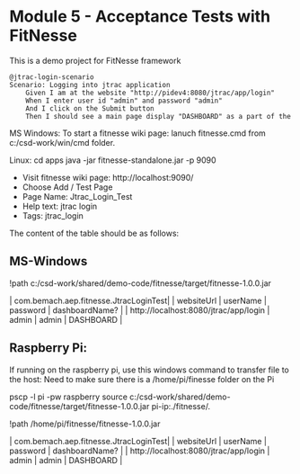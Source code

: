 # Module 5 - Acceptance Tests with FitNesse
This is a demo project for FitNesse framework


```
@jtrac-login-scenario
Scenario: Logging into jtrac application
	Given I am at the website "http://pidev4:8080/jtrac/app/login"
	When I enter user id "admin" and password "admin"
	And I click on the Submit button
	Then I should see a main page display "DASHBOARD" as a part of the 
```

MS Windows:
To start a fitnesse wiki page: lanuch fitnesse.cmd from c:/csd-work/win/cmd folder.

Linux:
cd apps
java -jar fitnesse-standalone.jar -p 9090 

- Visit fitnesse wiki page: http://localhost:9090/
- Choose Add / Test Page
- Page Name: Jtrac_Login_Test
- Help text: jtrac login
- Tags: jtrac_login

The content of the table should be as follows:

## MS-Windows

!path c:/csd-work/shared/demo-code/fitnesse/target/fitnesse-1.0.0.jar
	
| com.bemach.aep.fitnesse.JtracLoginTest|
| websiteUrl                            | userName | password | dashboardName? |
| http://localhost:8080/jtrac/app/login | admin    | admin    | DASHBOARD      |


## Raspberry Pi:
If running on the raspberry pi, use this windows command to transfer file to the host:
Need to make sure there is a /home/pi/finesse folder on the Pi

pscp -l pi -pw raspberry source c:/csd-work/shared/demo-code/fitnesse/target/fitnesse-1.0.0.jar pi-ip:./fitnesse/.

!path /home/pi/fitnesse/fitnesse-1.0.0.jar
	
| com.bemach.aep.fitnesse.JtracLoginTest|
| websiteUrl                            | userName | password | dashboardName? |
| http://localhost:8080/jtrac/app/login | admin    | admin    | DASHBOARD      |
